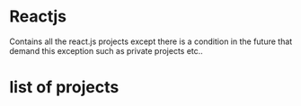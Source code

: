 # Reactjs
Contains all the react.js projects except there is a condition in the future that demand this exception such as private projects etc..

# list of projects
